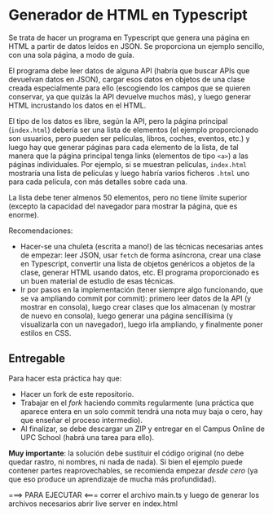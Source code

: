 # Generador de HTML en Typescript

Se trata de hacer un programa en Typescript que genera una página en HTML a partir de datos leídos en JSON. Se proporciona un ejemplo sencillo, con una sola página, a modo de guía. 

El programa debe leer datos de alguna API (habría que buscar APIs que devuelvan datos en JSON), cargar esos datos en objetos de una clase creada especialmente para ello (escogiendo los campos que se quieren conservar, ya que quizás la API devuelve muchos más), y luego generar HTML incrustando los datos en el HTML.

El tipo de los datos es libre, según la API, pero la página principal (`index.html`) debería ser una lista de elementos (el ejemplo proporcionado son usuarios, pero pueden ser películas, libros, coches, eventos, etc.) y luego hay que generar páginas para cada elemento de la lista, de tal manera que la página principal tenga links (elementos de tipo `<a>`) a las páginas individuales. Por ejemplo, si se muestran películas, `index.html` mostraría una lista de películas y luego habría varios ficheros `.html` uno para cada película, con más detalles sobre cada una.

La lista debe tener almenos 50 elementos, pero no tiene límite superior (excepto la capacidad del navegador para mostrar la página, que es enorme).

Recomendaciones:
- Hacer-se una chuleta (escrita a mano!) de las técnicas necesarias antes de empezar: leer JSON, usar `fetch` de forma asíncrona, crear una clase en Typescript, convertir una lista de objetos genéricos a objetos de la clase, generar HTML usando datos, etc. El programa proporcionado es un buen material de estudio de esas técnicas.
- Ir por pasos en la implementación (tener siempre algo funcionando, que se va ampliando commit por commit): primero leer datos de la API (y mostrar en consola), luego crear clases que los almacenan (y mostrar de nuevo en consola), luego generar una página sencillísima (y visualizarla con un navegador), luego irla ampliando, y finalmente poner estilos en CSS.

## Entregable

Para hacer esta práctica hay que:
- Hacer un fork de este repositorio.
- Trabajar en el *fork* haciendo commits regularmente (una práctica que aparece entera en un solo commit tendrá una nota muy baja o cero, hay que enseñar el proceso intermedio).
- Al finalizar, se debe descargar un ZIP y entregar en el Campus Online de UPC School (habrá una tarea para ello).

**Muy importante**: la solución debe sustituir el código original (no debe quedar rastro, ni nombres, ni nada de nada). Si bien el ejemplo puede contener partes reaprovechables, se recomienda empezar _desde cero_ (ya que eso produce un aprendizaje de mucha más profundidad).


===> PARA EJECUTAR  <===
correr el archivo main.ts y luego de generar los archivos necesarios abrir live server en index.html
